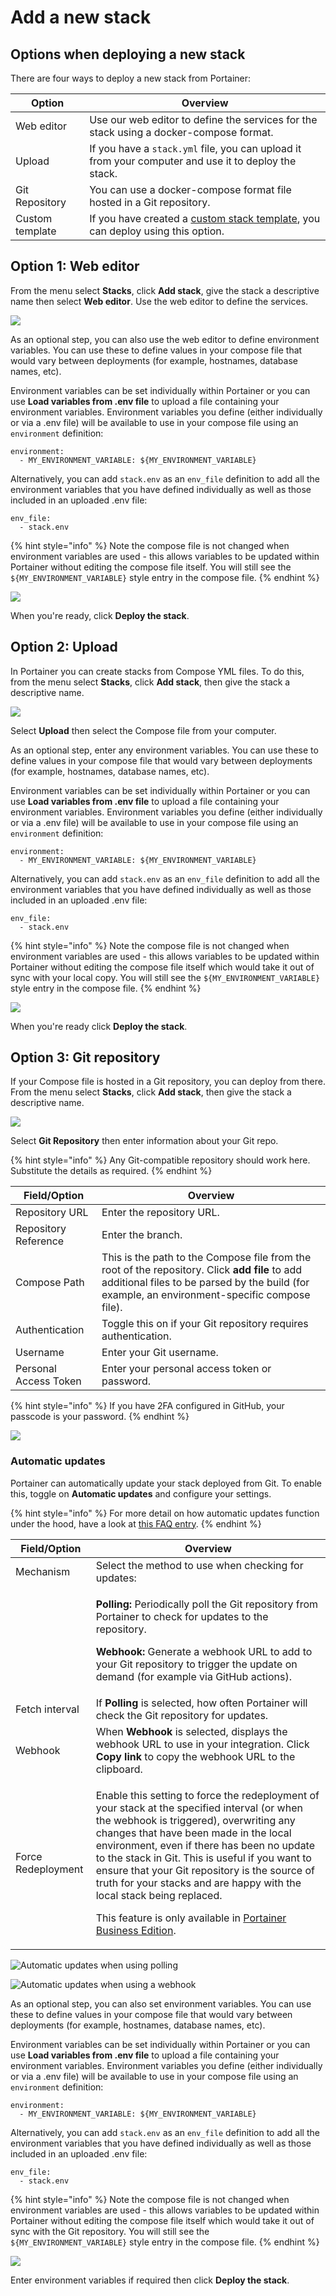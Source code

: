 # Add a new stack

## Options when deploying a new stack

There are four ways to deploy a new stack from Portainer:

| Option          | Overview                                                                                                 |
| --------------- | -------------------------------------------------------------------------------------------------------- |
| Web editor      | Use our web editor to define the services for the stack using a docker-compose format.                   |
| Upload          | If you have a `stack.yml` file, you can upload it from your computer and use it to deploy the stack.     |
| Git Repository  | You can use a docker-compose format file hosted in a Git repository.                                     |
| Custom template | If you have created a [custom stack template](../templates/custom.md), you can deploy using this option. |

## Option 1: Web editor

From the menu select **Stacks**, click **Add stack**, give the stack a descriptive name then select **Web editor**. Use the web editor to define the services.

![](../../../.gitbook/assets/2.9-stacks-add-1.gif)

As an optional step, you can also use the web editor to define environment variables. You can use these to define values in your compose file that would vary between deployments (for example, hostnames, database names, etc).

Environment variables can be set individually within Portainer or you can use **Load variables from .env file** to upload a file containing your environment variables. Environment variables you define (either individually or via a .env file) will be available to use in your compose file using an `environment` definition:

```
environment:
  - MY_ENVIRONMENT_VARIABLE: ${MY_ENVIRONMENT_VARIABLE}
```

Alternatively, you can add `stack.env` as an `env_file` definition to add all the environment variables that you have defined individually as well as those included in an uploaded .env file:

```
env_file:
  - stack.env
```

{% hint style="info" %}
Note the compose file is not changed when environment variables are used - this allows variables to be updated within Portainer without editing the compose file itself. You will still see the `${MY_ENVIRONMENT_VARIABLE}` style entry in the compose file.
{% endhint %}

![](../../../.gitbook/assets/stack-new-2.png)

When you're ready, click **Deploy the stack**.

## Option 2: Upload

In Portainer you can create stacks from Compose YML files. To do this, from the menu select **Stacks**, click **Add stack**, then give the stack a descriptive name.

![](../../../.gitbook/assets/2.9-stacks-add-1.gif)

Select **Upload** then select the Compose file from your computer.&#x20;

As an optional step, enter any environment variables. You can use these to define values in your compose file that would vary between deployments (for example, hostnames, database names, etc).

Environment variables can be set individually within Portainer or you can use **Load variables from .env file** to upload a file containing your environment variables. Environment variables you define (either individually or via a .env file) will be available to use in your compose file using an `environment` definition:

```
environment:
  - MY_ENVIRONMENT_VARIABLE: ${MY_ENVIRONMENT_VARIABLE}
```

Alternatively, you can add `stack.env` as an `env_file` definition to add all the environment variables that you have defined individually as well as those included in an uploaded .env file:

```
env_file:
  - stack.env
```

{% hint style="info" %}
Note the compose file is not changed when environment variables are used - this allows variables to be updated within Portainer without editing the compose file itself which would take it out of sync with your local copy. You will still see the `${MY_ENVIRONMENT_VARIABLE}` style entry in the compose file.
{% endhint %}

![](../../../.gitbook/assets/stack-new-3.png)

When you're ready click **Deploy the stack**.

## Option 3: Git repository

If your Compose file is hosted in a Git repository, you can deploy from there. From the menu select **Stacks**, click **Add stack**, then give the stack a descriptive name.

![](../../../.gitbook/assets/2.9-stacks-add-1.gif)

Select **Git Repository** then enter information about your Git repo.

{% hint style="info" %}
Any Git-compatible repository should work here. Substitute the details as required.
{% endhint %}

| Field/Option          | Overview                                                                                                                                                                                        |
| --------------------- | ----------------------------------------------------------------------------------------------------------------------------------------------------------------------------------------------- |
| Repository URL        | Enter the repository URL.                                                                                                                                                                       |
| Repository Reference  | Enter the branch.                                                                                                                                                                               |
| Compose Path          | This is the path to the Compose file from the root of the repository. Click **add file** to add additional files to be parsed by the build (for example, an environment-specific compose file). |
| Authentication        | Toggle this on if your Git repository requires authentication.                                                                                                                                  |
| Username              | Enter your Git username.                                                                                                                                                                        |
| Personal Access Token | Enter your personal access token or password.                                                                                                                                                   |

{% hint style="info" %}
If you have 2FA configured in GitHub, your passcode is your password.
{% endhint %}

![](../../../.gitbook/assets/2.9-stacks-add-github-1.png)

### Automatic updates

Portainer can automatically update your stack deployed from Git. To enable this, toggle on **Automatic updates** and configure your settings.

{% hint style="info" %}
For more detail on how automatic updates function under the hood, have a look at [this FAQ entry](../../../faq/troubleshooting/how-do-automatic-updates-for-stacks-applications-work.md).
{% endhint %}

| Field/Option       | Overview                                                                                                                                                                                                                                                                                                                                                                                                                                                                                                                                                                       |
| ------------------ | ------------------------------------------------------------------------------------------------------------------------------------------------------------------------------------------------------------------------------------------------------------------------------------------------------------------------------------------------------------------------------------------------------------------------------------------------------------------------------------------------------------------------------------------------------------------------------ |
| Mechanism          | Select the method to use when checking for updates:                                                                                                                                                                                                                                                                                                                                                                                                                                                                                                                            |
|                    | <p><strong>Polling:</strong> Periodically poll the Git repository from Portainer to check for updates to the repository.</p><p><strong>Webhook:</strong> Generate a webhook URL to add to your Git repository to trigger the update on demand (for example via GitHub actions).</p>                                                                                                                                                                                                                                                                                            |
| Fetch interval     | If **Polling** is selected, how often Portainer will check the Git repository for updates.                                                                                                                                                                                                                                                                                                                                                                                                                                                                                     |
| Webhook            | When **Webhook** is selected, displays the webhook URL to use in your integration. Click **Copy link** to copy the webhook URL to the clipboard.                                                                                                                                                                                                                                                                                                                                                                                                                               |
| Force Redeployment | <p>Enable this setting to force the redeployment of your stack at the specified interval (or when the webhook is triggered), overwriting any changes that have been made in the local environment, even if there has been no update to the stack in Git. This is useful if you want to ensure that your Git repository is the source of truth for your stacks and are happy with the local stack being replaced.</p><p></p><p>This feature is only available in <a href="https://www.portainer.io/business-upsell?from=force-redeployment">Portainer Business Edition</a>.</p> |

![Automatic updates when using polling](../../../.gitbook/assets/2.11-docker-stacks-add-auto-polling.png)

![Automatic updates when using a webhook](../../../.gitbook/assets/2.11-docker-stacks-add-auto-webhook.png)

As an optional step, you can also set environment variables. You can use these to define values in your compose file that would vary between deployments (for example, hostnames, database names, etc).

Environment variables can be set individually within Portainer or you can use **Load variables from .env file** to upload a file containing your environment variables. Environment variables you define (either individually or via a .env file) will be available to use in your compose file using an `environment` definition:

```
environment:
  - MY_ENVIRONMENT_VARIABLE: ${MY_ENVIRONMENT_VARIABLE}
```

Alternatively, you can add `stack.env` as an `env_file` definition to add all the environment variables that you have defined individually as well as those included in an uploaded .env file:

```
env_file:
  - stack.env
```

{% hint style="info" %}
Note the compose file is not changed when environment variables are used - this allows variables to be updated within Portainer without editing the compose file itself which would take it out of sync with the Git repository. You will still see the `${MY_ENVIRONMENT_VARIABLE}` style entry in the compose file.
{% endhint %}

![](../../../.gitbook/assets/stack-new-2.png)

Enter environment variables if required then click **Deploy the stack**.
